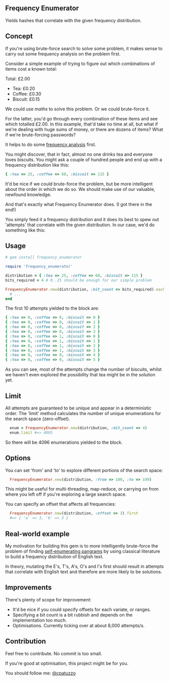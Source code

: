 ## Frequency Enumerator

Yields hashes that correlate with the given frequency distribution.

## Concept

If you're using brute-force search to solve some problem, it makes sense to carry out some frequency analysis on the problem first.

Consider a simple example of trying to figure out which combinations of items cost a known total:

Total: £2.00

* Tea: £0.20
* Coffee: £0.30
* Biscuit: £0.15

We could use *maths* to solve this problem. Or we could brute-force it.

For the latter, you'd go through every combination of these items and see which totalled £2.00. In this example, that'd take no time at all, but what if we're dealing with huge sums of money, or there are dozens of items? What if we're brute-forcing passwords?

It helps to do some [frequency analysis](https://github.com/cpatuzzo/frequency_analyser) first.

You might discover, that in fact, almost no one drinks tea and everyone loves biscuits. You might ask a couple of hundred people and end up with a frequency distribution like this:

```ruby
{ :tea => 25, :coffee => 60, :biscuit => 115 }
```

It'd be nice if we could brute-force the problem, but be more intelligent about the order in which we do so. We should make use of our valuable, newfound knowledge.

And that's exactly what Frequency Enumerator does. (I got there in the end!)

You simply feed it a frequency distribution and it does its best to spew out 'attempts' that correlate with the given distribution. In our case, we'd do something like this:

## Usage

```ruby
# gem install frequency_enumerator

require 'frequency_enumerator'

distribution = { :tea => 25, :coffee => 60, :biscuit => 115 }
bits_required = 4 # 0..15 should be enough for our simple problem

FrequencyEnumerator.new(distribution, :bit_count => bits_required).each do |hash|
  # ...
end
```

The first 10 attempts yielded to the block are:

```ruby
{ :tea => 0, :coffee => 0, :biscuit => 0 }
{ :tea => 0, :coffee => 0, :biscuit => 1 }
{ :tea => 0, :coffee => 0, :biscuit => 2 }
{ :tea => 0, :coffee => 0, :biscuit => 3 }
{ :tea => 0, :coffee => 1, :biscuit => 0 }
{ :tea => 0, :coffee => 1, :biscuit => 1 }
{ :tea => 0, :coffee => 1, :biscuit => 2 }
{ :tea => 0, :coffee => 1, :biscuit => 3 }
{ :tea => 0, :coffee => 0, :biscuit => 4 }
{ :tea => 0, :coffee => 0, :biscuit => 5 }
```

As you can see, most of the attempts change the number of biscuits, whilst we haven't even explored the possibility that tea might be in the solution yet.

## Limit

All attempts are guaranteed to be unique and appear in a deterministic order. The 'limit' method calculates the number of unique enumerations for the search space (zero-offset).

```ruby
  enum = FrequencyEnumerator.new(distribution, :bit_count => 4)
  enum.limit #=> 4095
```

So there will be 4096 enumerations yielded to the block.

## Options

You can set 'from' and 'to' to explore different portions of the search space:

```ruby
  FrequencyEnumerator.new(distribution, :from => 100, :to => 199)
```

This might be useful for multi-threading, map-reduce, or carrying on from where you left off if you're exploring a large search space.

You can specify an offset that affects all frequencies:

```ruby
  FrequencyEnumerator.new(distribution, :offset => 3).first
  #=> { 'a' => 3, 'b' => 3 }
```

## Real-world example

My motivation for building this gem is to more intelligently brute-force the problem of finding [self-enumerating pangrams](http://en.wikipedia.org/wiki/Pangram#Self-enumerating_pangrams) by using classical literature to build a frequency distribution of English text.

In theory, mutating the E's, T's, A's, O's and I's first should result in attempts that correlate with English text and therefore are more likely to be solutions.

## Improvements

There's plenty of scope for improvement:

* It'd be nice if you could specify offsets for each variate, or ranges.
* Specifying a bit count is a bit rubbish and depends on the implementation too much.
* Optimisations. Currently ticking over at about 8,000 attempts/s.

## Contribution

Feel free to contribute. No commit is too small.

If you're good at optimisation, this project might be for you.

You should follow me: [@cpatuzzo](https://twitter.com/cpatuzzo)
